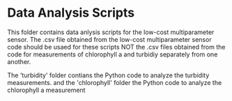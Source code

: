 # Data Analysis Scripts

This folder contains data anlysis scripts for the low-cost multiparameter sensor. 
The .csv file obtained from the low-cost multiparameter sensor code should be usaed for these scripts
NOT the .csv files obtained from the code for measurements of chlorophyll a and turbidiy separately from one another. 

The 'turbidity' folder contians the Python code to analyze the turbidity measurements. and the 'chlorophyll' folder the Python code to analyze the chlorophyll a measurement
